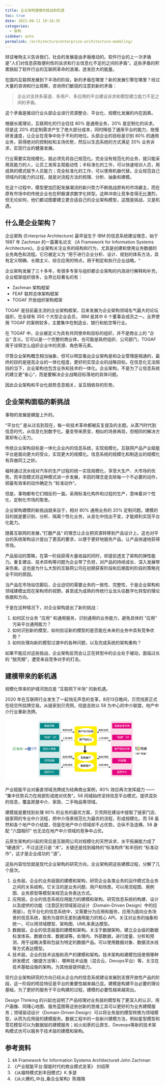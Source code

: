 ```yaml
---
title: 企业架构建模的挑战和机遇
toc: true
date: 2021-08-11 19:18:35
categories: 
  - 架构
sidebar: auto
permalink: /architecture/enterprise-architecture-modeling/
---
```


辩证唯物主义告诉我们，社会的发展是由矛盾推动的。软件行业的上一次矛盾是”人们对信息获取便利性的诉求和行业信息化不足的之间的矛盾“。这些矛盾的积累掀起了软件行业的互联网革命的浪潮，迸发巨大的能量。

在国内互联网发展到下半场的阶段，新的矛盾在哪里？新的发展引擎在哪里？经过大量的咨询和行业观察，咨询师们敏锐的注意到新的矛盾：

> 企业对支持多渠道、多用户、多应用的平台建设诉求和模型建立能力不足之间的矛盾。

这个矛盾是推动行业头部企业进行资源整合、平台化、规模化发展的内在因素。

根据长尾理论，互联网化的行业往往 80% 是通用业务，20% 是定制化的诉求。但是这 20% 的定制需求产生了绝大部分成本，同时降低了通用平台的能力，拖慢研发速度，让企业在竞争中处于不利的地位。头部企业的目标是识别 80% 的通用业务，获得绝对的控制权和主场优势，然后以生态系统的方式满足 20% 业务诉求，实现行业的健康发展。

行业需要实现规模化，就必须先将自己规范化。完全没有规范化的业务，就只能采用高能力的人，让员工发挥主观能动性；半标准化的工作，可以快速培训人员，用成熟的模式赋予人员能力；完全标准化的工作，可以使用机器代替。企业规范自己领域内的能力的过程，就是对流程方法的梳理、分析、抽象和建模。

在这个过程中，模型更加匹配发展潮流的新兴势力不断挑战原有的市场霸主，而在原有市场中的传统企业也在积极谋求数字化转型。这种冲突让竞争变得无比激烈，但无论如何，他们都试图要建立更合适自己的企业架构模型，这既是挑战，又是机遇。

## 什么是企业架构？

企业架构 (Enterprise Architecture) 最早诞生于 IBM 的信息系统建设理念，始于 1987 年 Zachman 的一篇著名论文 《A Framework for Information Systems Architecture》。企业架构关注业务的结构和行为，尤其是创建和使用业务数据的业务角色和流程。它已被定义为 “用于进行企业分析、设计、规划的体系方法，具有定义明确、长期主义、综合应用的特点，用于制定和执行企业战略。“

企业架构发展了三十多年，有很多专家与组织都企业架构的内涵进行解释和补充，企业框架组织很多，业界比较著名的有：

- Zachman 架构框架
- FEAF 联邦总体架构框架
- TOGAF 开放组织架构框架

TOGAF 是目前最主流的企业架构框架，后来发展为企业架构领域名气最大的论坛组织，在全球有 350 个大型企业会员， IBM 是其中 6 个董事会成员之一。业界使用 TOGAF  的案例较多，主要集中在制造业、银行和航空等行业。

在 TOGAF 中，企业被定义为具有共同使命和目标的组织，并不是商业上的 ”企业“ 含义。它可以是一个完整的商业体，也可能是政府组织、公司部门，TOGAF 用于诠释怎么组织企业中的资源、角色等元素。

尽管企业架构概念相当抽象，但可以明显看出企业架构是和企业管理是相通的，最终的目的是提高企业的一体化程度，更好的实现企业的战略目标。在信息化无法阻挡的当下，企业架构也包含业务和技术的一体化。企业架构，不是为了让信息系统的建立更”省心“，而是要解决企业战略目标落地的具体问题。

因此企业架构和平台化趋势息息相关，呈互相依存的形势。

## 企业架构面临的新挑战

事物的发展是螺旋上升的。

“平台化” 是从过去到现在，每一轮技术革命都被反复提及的主题。从蒸汽时代到信息时代，从信息化到数字化。量变带来质变，相似的场景再现，但相同的解决方案却有心无力。

传统企业架构目标是一体化企业内的信息系统，实现规模化。互联网产品产业赋能平台是面向更大的受众，实现更大的规模化。信息系统的规模化和制造业的规模化有异曲同工之妙。

福特通过流水线对汽车的生产过程的统一实现规模化，享受大生产、大市场的优势。而丰田模式将这种模式进一步发展，丰田的理念是去除每一个不必要的动作，把最有效率的动作确定为 ”标准动作“。

但是，事物都有它们相反的一面。采用标准化构件和过程的生产，意味着对个性化、定制化市场的取舍。

企业架构建模的新挑战就来自于，相对 80% 通用业务的 20% 定制问题。建模的目的就是要识别、分析、隔离个性化业务，从变化中找出不变，才能顺利实现平台化能力。

随着互联网的发展，”打磨产品“ 的理念让企业把资源转移到产品设计上。这也对平台的系统架构设计提出了更高的要求，以便于更好地服务产品，让产品快速地获得市场。

产品驱动的策略，在第一阶段获得大量收益的同时，却提前透支了架构的弹性能力。重复建设、技术异构等问题为企业带了负担，对产品的持续成长、深入发展带来伤害。这也是为什么大型的互联网公司在初期获客阶段和后期盈利阶段的策略完全不同的原因。

当产品在市场站住脚后，企业迫切的需要业务的一致性、完整性，于是企业架构和领域建模出现在架构师的视野。甚至成为成熟的传统行业龙头往数字化转型的理论依据和方向。

于是在这种情况下，对企业架构提出了新的挑战：

1. 如何区分业务 ”应用“ 和通用服务，识别通用的业务能力，避免具体的 ”应用“ 污染平台通用能力？
2. 如何识别新的模型，如何验证新的模型的是否能在未来的业务中具有竞争优势？
3. 如何处理向新的模型过渡中的各种问题，以及完成系统的架构重构？

如果不能应对这些挑战，企业架构反而会让正在转型中的企业处于被动，面临过长的 ”脱壳期“，遭受来自竞争对手的打击。



## 建模带来的新机遇

规模化带来的护城河效应是 “互联网下半场” 的新机遇。

2020 年在互联网行业发生了一起悄无声息的变革，8月13日晚间，贝壳找房正式在纽交所挂牌交易。从链家到贝壳网，彻底击败以 58 为中心的中介联盟，地产中介行业重新洗牌。

![图片来源于《产业赋能平台:智能时代的商业模式变革》](./enterprise-architecture-modeling/image-20210609160741736.png)

产业赋能平台对垂直领域洗牌成为经典商业案例，80% 效应再次发挥威力 ——  “集中优势兵力在局部形成绝对优势”。58 同城始终坚持信息平台模式，提供混杂的信息，覆盖房屋中介、家政、二手物品等领域。

建模就是要找到处理 80% 的业务的最优方案，贝壳网在建设中提取了链家门店、链家网的专业中介流程，把中介场景规范化为最优的流程，形成规模化。而 58 虽然和各个地产中介结盟，但是在地产中介领域却不占优势。合纵不及连横，58 身配 “六国相印” 也无法在地产中介领域的竞争中占优。

云原生架构的兴起的背后是互联网公司对规模化的天然诉求，水平拓展能力成了 “硬通货”，不过这还只是 “术”。关键还是找到福特的“标准构件”和丰田的 “标准动作”，这才是企业成功的 “道”。

这些内容恰恰就是现代企业架构的研究方向，企业架构把这些建模过程，分解了几个层次。

1. 业务层。企业的业务层面的建模和架构，研究企业各类业务的运作模式及业务之间的关系结构，它关注的是业务问题、用户和场景。可以用流程图、用例图、业务原型等模型来规范业务表达方式。
2. 应用层。企业的信息系统应用能力的建模和架构，研究信息系统的构建、设计以及提供的功能（注意区别领域驱动设计（Domain-Driven Design）中的应用层）。在平台化的信息系统中，又需要分为应用和服务，应用为面向业务场景的信息系统，服务为提供无差别通用能力的核心 API。关注对业务的抽象和统一，可以用领域模型、架构图、UML来表达模型。
3. 数据层。企业的信息层面的建模和架构。关注于数据架构，建立企业级的数据标准体系、数据仓库、数据湖等。处理内、外部数据，进行度量、分析和预测，用于战略决策和包装为特定的数据产品。可以使用数据对象、数据流水线等方式表达模型。
4. 技术层。企业的技术设施和资产的建模和架构。技术架构和建模包括使用哪种研发模式（敏捷方法等）、哪种技术设施（混合云、Devops平台）等，关注在技术基础设施的架构，为其他层提供能力。

现代企业架构研究的方向已经从企业内的信息系统建设发展到支撑开放性产品的阶段，这一阶段的明显特征是平台的重要性越来越凸显。建模是构建平台必要的理论基础，为了更好的服务于平台构建的过程，建模的必要性越来越突出。

Design Thinking 的兴起也说明了产品经理对业务层的模型有了更深入的认识，用户画像、同理心地图、服务蓝图等这些创新的思维工具可以更好的为业务建模服务；领域驱动设计（Domain-Driven Design）可以将业务层的模型转换为领域模型，从而为应用层的建模服务。数据工程中的一些新兴建模方法，例如星型模型和雪花模型可以为数据层的建模服务；如火如荼的云原生、Deveops等新的技术架构模式也可以服务于技术层的建模和架构。

## 参考资料

1. 《A Framework for Information Systems Architecture》 John Zachman
2. 《产业赋能平台:智能时代的商业模式变革》 刘绍荣
4. 《从福特模式到丰田模式》К.多瑟
4. 《从火爆的_中台_看企业架构》陈璐璐


